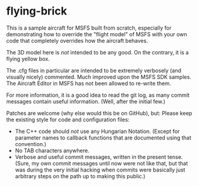 # flying-brick

This is a sample aircraft for MSFS built from scratch, especially for
demonstrating how to override the "flight model" of MSFS with your own
code that completely overrides how the aircraft behaves.

The 3D model here is *not* intended to be any good. On the contrary,
it is a flying yellow box.

The .cfg files in particular are intended to be extremely verbosely
(and visually nicely) commented. Much improved upon the MSFS SDK
samples. The Aircraft Editor in MSFS has not been allowed to re-write
them.

For more information, it is a good idea to read the git log, as many
commit messages contain useful information. (Well, after the initial
few.)

Patches are welcome (why else would this be on GitHub), but: Please
keep the existing style for code and configuration files:

- The C++ code should *not* use any Hungarian Notation. (Except for
  parameter names to callback functions that are documented using that
  convention.)
- No TAB characters anywhere.
- Verbose and useful commit messages, written in the present tense.
  (Sure, my own commit messages until now were not like that, but that
  was during the very initial hacking when commits were basically just
  arbitrary steps on the path up to making this public.)
